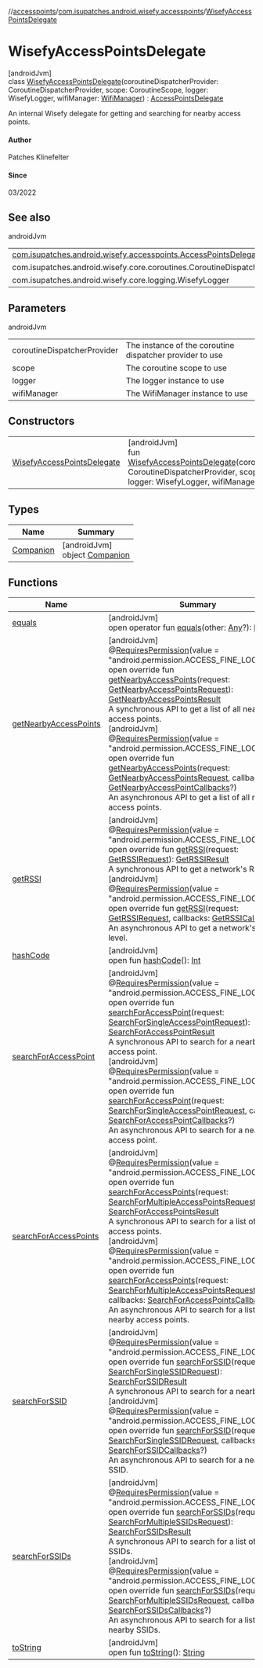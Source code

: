 //[accesspoints](../../../index.md)/[com.isupatches.android.wisefy.accesspoints](../index.md)/[WisefyAccessPointsDelegate](index.md)

# WisefyAccessPointsDelegate

[androidJvm]\
class [WisefyAccessPointsDelegate](index.md)(coroutineDispatcherProvider: CoroutineDispatcherProvider, scope: CoroutineScope, logger: WisefyLogger, wifiManager: [WifiManager](https://developer.android.com/reference/kotlin/android/net/wifi/WifiManager.html)) : [AccessPointsDelegate](../-access-points-delegate/index.md)

An internal Wisefy delegate for getting and searching for nearby access points.

#### Author

Patches Klinefelter

#### Since

03/2022

## See also

androidJvm

| | |
|---|---|
| [com.isupatches.android.wisefy.accesspoints.AccessPointsDelegate](../-access-points-delegate/index.md) |  |
| com.isupatches.android.wisefy.core.coroutines.CoroutineDispatcherProvider |  |
| com.isupatches.android.wisefy.core.logging.WisefyLogger |  |

## Parameters

androidJvm

| | |
|---|---|
| coroutineDispatcherProvider | The instance of the coroutine dispatcher provider to use |
| scope | The coroutine scope to use |
| logger | The logger instance to use |
| wifiManager | The WifiManager instance to use |

## Constructors

| | |
|---|---|
| [WisefyAccessPointsDelegate](-wisefy-access-points-delegate.md) | [androidJvm]<br>fun [WisefyAccessPointsDelegate](-wisefy-access-points-delegate.md)(coroutineDispatcherProvider: CoroutineDispatcherProvider, scope: CoroutineScope, logger: WisefyLogger, wifiManager: [WifiManager](https://developer.android.com/reference/kotlin/android/net/wifi/WifiManager.html)) |

## Types

| Name | Summary |
|---|---|
| [Companion](-companion/index.md) | [androidJvm]<br>object [Companion](-companion/index.md) |

## Functions

| Name | Summary |
|---|---|
| [equals](../../com.isupatches.android.wisefy.accesspoints.entities/-search-for-single-s-s-i-d-request/-b-s-s-i-d/index.md#585090901%2FFunctions%2F974708819) | [androidJvm]<br>open operator fun [equals](../../com.isupatches.android.wisefy.accesspoints.entities/-search-for-single-s-s-i-d-request/-b-s-s-i-d/index.md#585090901%2FFunctions%2F974708819)(other: [Any](https://kotlinlang.org/api/latest/jvm/stdlib/kotlin/-any/index.html)?): [Boolean](https://kotlinlang.org/api/latest/jvm/stdlib/kotlin/-boolean/index.html) |
| [getNearbyAccessPoints](get-nearby-access-points.md) | [androidJvm]<br>@[RequiresPermission](https://developer.android.com/reference/kotlin/androidx/annotation/RequiresPermission.html)(value = &quot;android.permission.ACCESS_FINE_LOCATION&quot;)<br>open override fun [getNearbyAccessPoints](get-nearby-access-points.md)(request: [GetNearbyAccessPointsRequest](../../com.isupatches.android.wisefy.accesspoints.entities/-get-nearby-access-points-request/index.md)): [GetNearbyAccessPointsResult](../../com.isupatches.android.wisefy.accesspoints.entities/-get-nearby-access-points-result/index.md)<br>A synchronous API to get a list of all nearby access points.<br>[androidJvm]<br>@[RequiresPermission](https://developer.android.com/reference/kotlin/androidx/annotation/RequiresPermission.html)(value = &quot;android.permission.ACCESS_FINE_LOCATION&quot;)<br>open override fun [getNearbyAccessPoints](get-nearby-access-points.md)(request: [GetNearbyAccessPointsRequest](../../com.isupatches.android.wisefy.accesspoints.entities/-get-nearby-access-points-request/index.md), callbacks: [GetNearbyAccessPointCallbacks](../../com.isupatches.android.wisefy.accesspoints.callbacks/-get-nearby-access-point-callbacks/index.md)?)<br>An asynchronous API to get a list of all nearby access points. |
| [getRSSI](get-r-s-s-i.md) | [androidJvm]<br>@[RequiresPermission](https://developer.android.com/reference/kotlin/androidx/annotation/RequiresPermission.html)(value = &quot;android.permission.ACCESS_FINE_LOCATION&quot;)<br>open override fun [getRSSI](get-r-s-s-i.md)(request: [GetRSSIRequest](../../com.isupatches.android.wisefy.accesspoints.entities/-get-r-s-s-i-request/index.md)): [GetRSSIResult](../../com.isupatches.android.wisefy.accesspoints.entities/-get-r-s-s-i-result/index.md)<br>A synchronous API to get a network's RSSI level.<br>[androidJvm]<br>@[RequiresPermission](https://developer.android.com/reference/kotlin/androidx/annotation/RequiresPermission.html)(value = &quot;android.permission.ACCESS_FINE_LOCATION&quot;)<br>open override fun [getRSSI](get-r-s-s-i.md)(request: [GetRSSIRequest](../../com.isupatches.android.wisefy.accesspoints.entities/-get-r-s-s-i-request/index.md), callbacks: [GetRSSICallbacks](../../com.isupatches.android.wisefy.accesspoints.callbacks/-get-r-s-s-i-callbacks/index.md)?)<br>An asynchronous API to get a network's RSSI level. |
| [hashCode](../../com.isupatches.android.wisefy.accesspoints.entities/-search-for-single-s-s-i-d-request/-b-s-s-i-d/index.md#1794629105%2FFunctions%2F974708819) | [androidJvm]<br>open fun [hashCode](../../com.isupatches.android.wisefy.accesspoints.entities/-search-for-single-s-s-i-d-request/-b-s-s-i-d/index.md#1794629105%2FFunctions%2F974708819)(): [Int](https://kotlinlang.org/api/latest/jvm/stdlib/kotlin/-int/index.html) |
| [searchForAccessPoint](search-for-access-point.md) | [androidJvm]<br>@[RequiresPermission](https://developer.android.com/reference/kotlin/androidx/annotation/RequiresPermission.html)(value = &quot;android.permission.ACCESS_FINE_LOCATION&quot;)<br>open override fun [searchForAccessPoint](search-for-access-point.md)(request: [SearchForSingleAccessPointRequest](../../com.isupatches.android.wisefy.accesspoints.entities/-search-for-single-access-point-request/index.md)): [SearchForAccessPointResult](../../com.isupatches.android.wisefy.accesspoints.entities/-search-for-access-point-result/index.md)<br>A synchronous API to search for a nearby access point.<br>[androidJvm]<br>@[RequiresPermission](https://developer.android.com/reference/kotlin/androidx/annotation/RequiresPermission.html)(value = &quot;android.permission.ACCESS_FINE_LOCATION&quot;)<br>open override fun [searchForAccessPoint](search-for-access-point.md)(request: [SearchForSingleAccessPointRequest](../../com.isupatches.android.wisefy.accesspoints.entities/-search-for-single-access-point-request/index.md), callbacks: [SearchForAccessPointCallbacks](../../com.isupatches.android.wisefy.accesspoints.callbacks/-search-for-access-point-callbacks/index.md)?)<br>An asynchronous API to search for a nearby access point. |
| [searchForAccessPoints](search-for-access-points.md) | [androidJvm]<br>@[RequiresPermission](https://developer.android.com/reference/kotlin/androidx/annotation/RequiresPermission.html)(value = &quot;android.permission.ACCESS_FINE_LOCATION&quot;)<br>open override fun [searchForAccessPoints](search-for-access-points.md)(request: [SearchForMultipleAccessPointsRequest](../../com.isupatches.android.wisefy.accesspoints.entities/-search-for-multiple-access-points-request/index.md)): [SearchForAccessPointsResult](../../com.isupatches.android.wisefy.accesspoints.entities/-search-for-access-points-result/index.md)<br>A synchronous API to search for a list of nearby access points.<br>[androidJvm]<br>@[RequiresPermission](https://developer.android.com/reference/kotlin/androidx/annotation/RequiresPermission.html)(value = &quot;android.permission.ACCESS_FINE_LOCATION&quot;)<br>open override fun [searchForAccessPoints](search-for-access-points.md)(request: [SearchForMultipleAccessPointsRequest](../../com.isupatches.android.wisefy.accesspoints.entities/-search-for-multiple-access-points-request/index.md), callbacks: [SearchForAccessPointsCallbacks](../../com.isupatches.android.wisefy.accesspoints.callbacks/-search-for-access-points-callbacks/index.md)?)<br>An asynchronous API to search for a list of nearby access points. |
| [searchForSSID](search-for-s-s-i-d.md) | [androidJvm]<br>@[RequiresPermission](https://developer.android.com/reference/kotlin/androidx/annotation/RequiresPermission.html)(value = &quot;android.permission.ACCESS_FINE_LOCATION&quot;)<br>open override fun [searchForSSID](search-for-s-s-i-d.md)(request: [SearchForSingleSSIDRequest](../../com.isupatches.android.wisefy.accesspoints.entities/-search-for-single-s-s-i-d-request/index.md)): [SearchForSSIDResult](../../com.isupatches.android.wisefy.accesspoints.entities/-search-for-s-s-i-d-result/index.md)<br>A synchronous API to search for a nearby SSID.<br>[androidJvm]<br>@[RequiresPermission](https://developer.android.com/reference/kotlin/androidx/annotation/RequiresPermission.html)(value = &quot;android.permission.ACCESS_FINE_LOCATION&quot;)<br>open override fun [searchForSSID](search-for-s-s-i-d.md)(request: [SearchForSingleSSIDRequest](../../com.isupatches.android.wisefy.accesspoints.entities/-search-for-single-s-s-i-d-request/index.md), callbacks: [SearchForSSIDCallbacks](../../com.isupatches.android.wisefy.accesspoints.callbacks/-search-for-s-s-i-d-callbacks/index.md)?)<br>An asynchronous API to search for a nearby SSID. |
| [searchForSSIDs](search-for-s-s-i-ds.md) | [androidJvm]<br>@[RequiresPermission](https://developer.android.com/reference/kotlin/androidx/annotation/RequiresPermission.html)(value = &quot;android.permission.ACCESS_FINE_LOCATION&quot;)<br>open override fun [searchForSSIDs](search-for-s-s-i-ds.md)(request: [SearchForMultipleSSIDsRequest](../../com.isupatches.android.wisefy.accesspoints.entities/-search-for-multiple-s-s-i-ds-request/index.md)): [SearchForSSIDsResult](../../com.isupatches.android.wisefy.accesspoints.entities/-search-for-s-s-i-ds-result/index.md)<br>A synchronous API to search for a list of nearby SSIDs.<br>[androidJvm]<br>@[RequiresPermission](https://developer.android.com/reference/kotlin/androidx/annotation/RequiresPermission.html)(value = &quot;android.permission.ACCESS_FINE_LOCATION&quot;)<br>open override fun [searchForSSIDs](search-for-s-s-i-ds.md)(request: [SearchForMultipleSSIDsRequest](../../com.isupatches.android.wisefy.accesspoints.entities/-search-for-multiple-s-s-i-ds-request/index.md), callbacks: [SearchForSSIDsCallbacks](../../com.isupatches.android.wisefy.accesspoints.callbacks/-search-for-s-s-i-ds-callbacks/index.md)?)<br>An asynchronous API to search for a list of nearby SSIDs. |
| [toString](../../com.isupatches.android.wisefy.accesspoints.entities/-search-for-single-s-s-i-d-request/-b-s-s-i-d/index.md#1616463040%2FFunctions%2F974708819) | [androidJvm]<br>open fun [toString](../../com.isupatches.android.wisefy.accesspoints.entities/-search-for-single-s-s-i-d-request/-b-s-s-i-d/index.md#1616463040%2FFunctions%2F974708819)(): [String](https://kotlinlang.org/api/latest/jvm/stdlib/kotlin/-string/index.html) |
